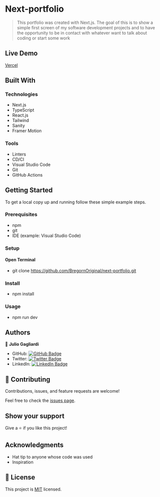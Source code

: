 
# Next-portfolio

> This portfolio was created with Next.js. The goal of this is to show a simple first screen of my software development projects and to have the opportunity to be in contact with whatever want to talk about coding or start some work
## Live Demo

[Vercel](https://julio-gagliardi-portfolio-bregornoriginal.vercel.app/)

## Built With

### Technologies 

- Next.js
- TypeScript
- React.js
- Tailwind
- Sanity
- Framer Motion

### Tools

- Linters
- CD/CI
- Visual Studio Code
- Git
- GitHub Actions

## Getting Started

To get a local copy up and running follow these simple example steps.

### Prerequisites
- npm 
- git 
- IDE (example: Visual Studio Code) 
### Setup

#### Open Terminal 

- git clone https://github.com/BregornOriginal/next-portfolio.git
### Install

- npm install
### Usage

- npm run dev    

## Authors

👤 **Julio Gagliardi**

- GitHub: [![GitHub Badge](https://img.shields.io/badge/-BregornOriginal-white?logo=GitHub&logoColor=181717&style=plastic)](https://github.com/BregornOriginal)
- Twitter: [![Twitter Badge](https://img.shields.io/badge/-Bregorn-white?logo=Twitter&logoColor=1DA1F2&style=plastic)](https://twitter.com/Bregorn)
- LinkedIn: [![LinkedIn Badge](https://img.shields.io/badge/-JulioGagliardi-white?logo=LinkedIn&logoColor=1DA1F2&style=plastic)](https://www.linkedin.com/in/julio-gagliardi/)

## 🤝 Contributing

Contributions, issues, and feature requests are welcome!

Feel free to check the [issues page](../../issues/).

## Show your support

Give a ⭐️ if you like this project!

## Acknowledgments

- Hat tip to anyone whose code was used
- Inspiration

## 📝 License

This project is [MIT](./LICENSE) licensed.
